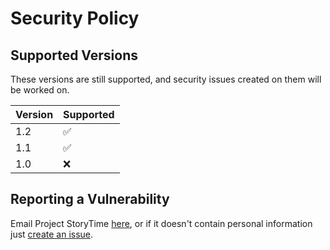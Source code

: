 # Security Policy

## Supported Versions

These versions are still supported, and security issues created on them will be worked on.

| Version | Supported          |
| ------- | ------------------ |
| 1.2     | :white_check_mark: |
| 1.1     | :white_check_mark: |
| 1.0     | :x:                |


## Reporting a Vulnerability

Email Project StoryTime [here](mailto:storytime@aragon-press.com), or if it doesn't contain personal information just [create an issue](https://github.com/kaiete/projectstorytime/issues).
